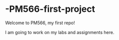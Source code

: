 # -PM566-first-project

Welcome to PM566, my first repo!

I am going to work on my labs and assignments here. 
